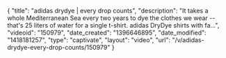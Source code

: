 {
    "title": "adidas drydye | every drop counts",
    "description": "It takes a whole Mediterranean Sea every two years to dye the clothes we wear -- that's 25 liters of water for a single t-shirt. adidas DryDye shirts with fa...",
    "videoid": "150979",
    "date_created": "1396646895",
    "date_modified": "1418181257",
    "type": "captivate",
    "layout": "video",
    "url": "\/v\/adidas-drydye-every-drop-counts\/150979"
}